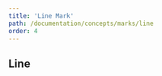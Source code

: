 ```yaml
---
title: 'Line Mark'
path: /documentation/concepts/marks/line
order: 4
---
```


## Line

<line-tester></line-tester>
